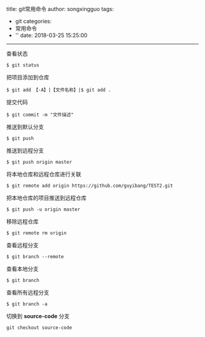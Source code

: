 title: git常用命令
author: songxingguo
tags:
  - git
categories:
  - 常用命令
  - ''
date: 2018-03-25 15:25:00
---
查看状态
```git
$ git status
```
把项目添加到仓库
```git
$ git add 【-A】|【文件名称】|$ git add .
```
提交代码
```git
$ git commit -m "文件描述"
```
<!-- more -->

推送到默认分支
```git
$ git push
```
推送到远程分支
```git
$ git push origin master
```
将本地仓库和远程仓库进行关联
```git
$ git remote add origin https://github.com/guyibang/TEST2.git
```
把本地仓库的项目推送到远程仓库
```git
$ git push -u origin master
```
移除远程仓库
```git
$ git remote rm origin
```
查看远程分支
```git
$ git branch --remote
```
查看本地分支
```
$ git branch
```
查看所有远程分支
```
$ git branch -a 
```
切换到 **source-code** 分支
```
git checkout source-code
```